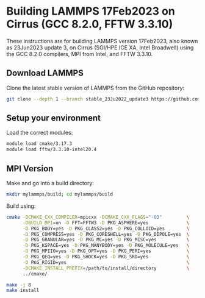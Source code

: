 Building LAMMPS 17Feb2023 on Cirrus (GCC 8.2.0, FFTW 3.3.10)
============================================================

These instructions are for building LAMMPS version 17Feb2023, also known as 23Jun2023 update 3, on Cirrus (SGI/HPE ICE XA, Intel Broadwell) using the GCC 8.2.0 compilers, MPI from Intel, and FFTW 3.3.10.

Download LAMMPS
---------------

Clone the latest stable version of LAMMPS from the GitHub repository:

```bash
git clone --depth 1 --branch stable_23Ju2022_update3 https://github.com/lammps/lammps.git mylammps
```

Setup your environment
----------------------

Load the correct modules:

```bash
module load cmake/3.17.3
module load fftw/3.3.10-intel20.4
```

MPI Version
-----------

Make and go into a build directory:

```bash
mkdir mylammps/build; cd mylammps/build
```

Build using:

```bash
cmake -DCMAKE_CXX_COMPILER=mpicxx -DCMAKE_CXX_FLAGS="-O3"         \
      -DBUILD_MPI=on -D FFT=FFTW3 -D PKG_ASPHERE=yes              \
      -D PKG_BODY=yes -D PKG_CLASS2=yes -D PKG_COLLOID=yes        \
      -D PKG_COMPRESS=yes -D PKG_CORESHELL=yes -D PKG_DIPOLE=yes  \
      -D PKG_GRANULAR=yes -D PKG_MC=yes -D PKG_MISC=yes           \
      -D PKG_KSPACE=yes -D PKG_MANYBODY=yes -D PKG_MOLECULE=yes   \
      -D PKG_MPIIO=yes -D PKG_OPT=yes -D PKG_PERI=yes             \
      -D PKG_QEQ=yes -D PKG_SHOCK=yes -D PKG_SRD=yes              \
      -D PKG_RIGID=yes                                            \
      -DCMAKE_INSTALL_PREFIX=/path/to/install/directory           \
      ../cmake/

make -j 8
make install
```
